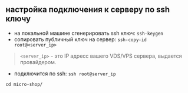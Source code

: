 ## настройка подключения к серверу по ssh ключу ##
* на локальной машине сгенерировать ssh ключ: ```ssh-keygen```
* cопировать публичный ключ на сервер: ```ssh-copy-id root@<server_ip>```
> ```<server_ip>``` - это IP адресс вашего VDS/VPS сервера, выдается провайдером.
* подключится по ssh: ```ssh root@server_ip```

```cd micro-shop/```